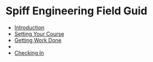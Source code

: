 # Spiff Engineering Field Guid

* [Introduction](01.Introduction.md)
* [Setting Your Course](02.SettingYourCourse.md)
* [Getting Work Done](03.GettingWorkDone.md)
* [](04.something.md)
* [Checking In](05.CheckingIn.md)
